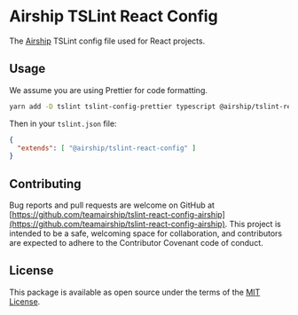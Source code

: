 # Airship TSLint React Config

The [Airship](https://teamarship.com) TSLint config file used for React projects.

## Usage

We assume you are using Prettier for code formatting.

```bash
yarn add -D tslint tslint-config-prettier typescript @airship/tslint-react-config
```

Then in your `tslint.json` file:

```json
{
  "extends": [ "@airship/tslint-react-config" ]
}
```

## Contributing

Bug reports and pull requests are welcome on GitHub at [https://github.com/teamairship/tslint-react-config-airship](https://github.com/teamairship/tslint-react-config-airship). This project is intended to be a safe, welcoming space for collaboration, and contributors are expected to adhere to the Contributor Covenant code of conduct.

## License

This package is available as open source under the terms of the [MIT License](https://github.com/teamairship/tslint-react-config-airship/blob/master/LICENSE).

